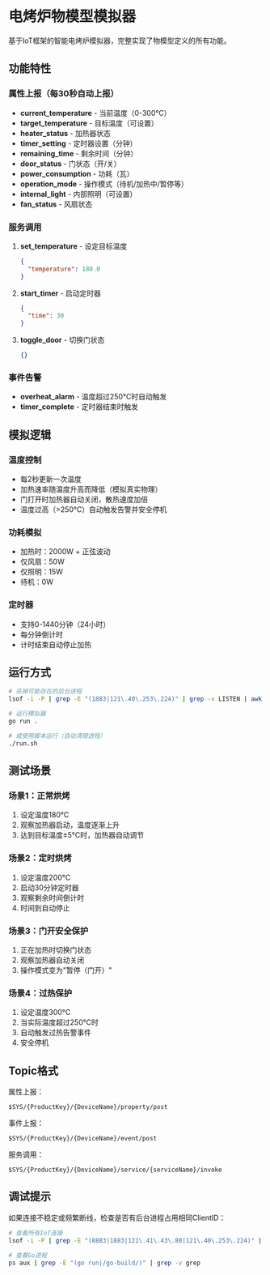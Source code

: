 # 电烤炉物模型模拟器

基于IoT框架的智能电烤炉模拟器，完整实现了物模型定义的所有功能。

## 功能特性

### 属性上报（每30秒自动上报）
- **current_temperature** - 当前温度（0-300°C）
- **target_temperature** - 目标温度（可设置）
- **heater_status** - 加热器状态
- **timer_setting** - 定时器设置（分钟）
- **remaining_time** - 剩余时间（分钟）
- **door_status** - 门状态（开/关）
- **power_consumption** - 功耗（瓦）
- **operation_mode** - 操作模式（待机/加热中/暂停等）
- **internal_light** - 内部照明（可设置）
- **fan_status** - 风扇状态

### 服务调用
1. **set_temperature** - 设定目标温度
   ```json
   {
     "temperature": 180.0
   }
   ```

2. **start_timer** - 启动定时器
   ```json
   {
     "time": 30
   }
   ```

3. **toggle_door** - 切换门状态
   ```json
   {}
   ```

### 事件告警
- **overheat_alarm** - 温度超过250°C时自动触发
- **timer_complete** - 定时器结束时触发

## 模拟逻辑

### 温度控制
- 每2秒更新一次温度
- 加热速率随温度升高而降低（模拟真实物理）
- 门打开时加热器自动关闭，散热速度加倍
- 温度过高（>250°C）自动触发告警并安全停机

### 功耗模拟
- 加热时：2000W + 正弦波动
- 仅风扇：50W
- 仅照明：15W
- 待机：0W

### 定时器
- 支持0-1440分钟（24小时）
- 每分钟倒计时
- 计时结束自动停止加热

## 运行方式

```bash
# 杀掉可能存在的后台进程
lsof -i -P | grep -E "(1883|121\.40\.253\.224)" | grep -v LISTEN | awk '{print $2}' | xargs -r kill -9 2>/dev/null || true

# 运行模拟器
go run .

# 或使用脚本运行（自动清理进程）
./run.sh
```

## 测试场景

### 场景1：正常烘烤
1. 设定温度180°C
2. 观察加热器启动，温度逐渐上升
3. 达到目标温度±5°C时，加热器自动调节

### 场景2：定时烘烤
1. 设定温度200°C
2. 启动30分钟定时器
3. 观察剩余时间倒计时
4. 时间到自动停止

### 场景3：门开安全保护
1. 正在加热时切换门状态
2. 观察加热器自动关闭
3. 操作模式变为"暂停（门开）"

### 场景4：过热保护
1. 设定温度300°C
2. 当实际温度超过250°C时
3. 自动触发过热告警事件
4. 安全停机

## Topic格式

属性上报：
```
$SYS/{ProductKey}/{DeviceName}/property/post
```

事件上报：
```
$SYS/{ProductKey}/{DeviceName}/event/post
```

服务调用：
```
$SYS/{ProductKey}/{DeviceName}/service/{serviceName}/invoke
```

## 调试提示

如果连接不稳定或频繁断线，检查是否有后台进程占用相同ClientID：
```bash
# 查看所有IoT连接
lsof -i -P | grep -E "(8883|1883|121\.41\.43\.80|121\.40\.253\.224)" | grep -v LISTEN

# 查看Go进程
ps aux | grep -E "(go run|/go-build/)" | grep -v grep
```